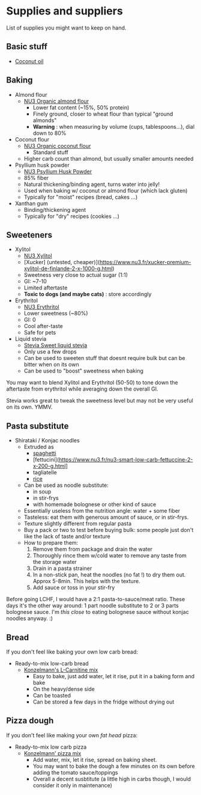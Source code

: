 # Supplies and suppliers

List of supplies you might want to keep on hand.

## Basic stuff

  - [Coconut oil](https://www.nu3.fr/huile-de-coco-biologique-nu3-500-ml.html)
    

## Baking

  - Almond flour
    - [NU3 Organic almond flour](https://www.nu3.fr/nu3-bio-farine-amande-500-g.html)
      - Lower fat content (~15%, 50% protein)
      - Finely ground, closer to wheat flour than typical "ground almonds"
      - **Warning** : when measuring by volume (cups, tablespoons...), dial down to 80%
  - Coconut flour
    - [NU3 Organic coconut flour](https://www.nu3.fr/nu3-bio-farine-de-coco-800-g.html)
      - Standard stuff
    - Higher carb count than almond, but usually smaller amounts needed
  - Psyllium husk powder
    - [NU3 Psyllium Husk Powder](https://www.nu3.fr/enveloppes-de-psyllium-biologique-nu3-250-g.html)
    - 85% fiber
    - Natural thickening/binding agent, turns water into jelly!
    - Used when baking w/ coconut or almond flour (which lack gluten)
    - Typically for "moist" recipes (bread, cakes ...)
  - Xanthan gum
    - Binding/thickening agent
    - Typically for "dry" recipes (cookies ...)

## Sweeteners

  - Xylitol
    - [NU3 Xylitol](https://www.nu3.fr/nu3-xylitol-poudre-1000-g.html)
    - [Xucker] (untested, cheaper)](https://www.nu3.fr/xucker-premium-xylitol-de-finlande-2-x-1000-g.html)
    - Sweetness very close to actual sugar (1:1)
    - GI: ~7-10
    - Limited aftertaste
    - **Toxic to dogs (and maybe cats)** : store accordingly
  - Erythritol
    - [NU3 Erythritol](https://www.nu3.fr/nu3-erythritol-poudre-1000-g.html)
    - Lower sweetness (~80%)
    - GI: 0
    - Cool after-taste
    - Safe for pets
  - Liquid stevia
    - [Stevia Sweet liquid stevia](https://www.nu3.fr/steviasweet-liquid-gouttes-50-ml.html)
    - Only use a few drops
    - Can be used to sweeten stuff that doesnt require bulk but can be bitter when on its own
    - Can be used to "boost" sweetness when baking

You may want to blend Xylitol and Erythritol (50-50) to tone down the aftertaste from erythritol while averaging down the overall GI.

Stevia works great to tweak the sweetness level but may not be very useful on its own. YMMV.

## Pasta substitute

  - Shirataki / Konjac noodles
    - Extruded as
      - [spaghetti](https://www.nu3.fr/nu3-low-carb-spaghetti-2-x-200-g.html)
      - [fettucini](https://www.nu3.fr/nu3-smart-low-carb-fettuccine-2-x-200-g.html]
      - tagliatelle
      - [rice](https://www.nu3.fr/nu3-riz-low-carb-2-x-200-g.html)
    - Can be used as noodle substitute:
      - in soup
      - in stir-frys
      - with homemade bolognese or other kind of sauce
    - Essentially useless from the nutrition angle: water + some fiber
    - Tasteless: eat them with generous amount of sauce, or in stir-frys.
    - Texture slightly different from regular pasta
    - Buy a pack or two to test before buying bulk: some people just don't like the lack of taste and/or texture
    - How to prepare them:
      1. Remove them from package and drain the water
      2. Thoroughly rince them w/cold water to remove any taste from the storage water
      3. Drain in a pasta strainer
      4. In a non-stick pan, heat the noodles (no fat !) to dry them out. Approx 5-8min. This helps with the texture.
      5. Add sauce or toss in your stir-fry

Before going LCHF, I would have a 2:1 pasta-to-sauce/meat ratio. These days it's the other way around: 1 part noodle substitute to 2 or 3 parts bolognese sauce. I'm *this close* to eating bolognese sauce without konjac noodles anyway. :)

## Bread

If you don't feel like baking your own low carb bread:

  - Ready-to-mix low-carb bread
    - [Konzelmann's L-Carnitine mix](https://www.nu3.fr/konzelmanns-preparation-pain-vitalbrot-low-carb-a-la-l-carnitine-pack-de-deux-2-x-370-g.html)
      - Easy to bake, just add water, let it rise, put it in a baking form and bake
      - On the heavy/dense side
      - Can be toasted
      - Can be stored a few days in the fridge without drying out

## Pizza dough

If you don't feel like making your own _fat head_ pizza:

  - Ready-to-mix low carb pizza
    - [Konzelmann' pizza mix](https://www.nu3.fr/konzelmanns-preparation-pizza-low-carb-pack-de-deux-2-x-170-g.html)
      - Add water, mix, let it rise, spread on baking sheet.
      - You may want to bake the dough a few minutes on its own before adding the tomato sauce/toppings
      - Overall a decent susbtitute (a little high in carbs though, I would consider it only in maintenance)
